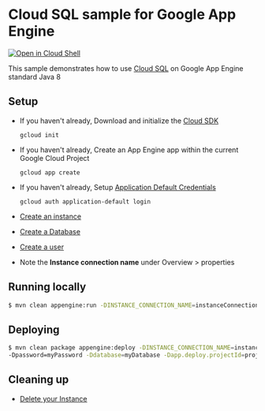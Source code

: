 # Cloud SQL sample for Google App Engine

<a href="https://console.cloud.google.com/cloudshell/open?git_repo=https://github.com/GoogleCloudPlatform/java-docs-samples&page=editor&open_in_editor=appengine-java8/cloudsql/README.md">
<img alt="Open in Cloud Shell" src ="http://gstatic.com/cloudssh/images/open-btn.png"></a>


This sample demonstrates how to use [Cloud SQL](https://cloud.google.com/cloudsql/) on Google App
Engine standard Java 8

## Setup

* If you haven't already, Download and initialize the [Cloud SDK](https://cloud.google.com/sdk/)

    `gcloud init`

* If you haven't already, Create an App Engine app within the current Google Cloud Project

    `gcloud app create`

* If you haven't already, Setup
[Application Default Credentials](https://developers.google.com/identity/protocols/application-default-credentials)

    `gcloud auth application-default login`


* [Create an instance](https://cloud.google.com/sql/docs/mysql/create-instance)

* [Create a Database](https://cloud.google.com/sql/docs/mysql/create-manage-databases)

* [Create a user](https://cloud.google.com/sql/docs/mysql/create-manage-users)

* Note the **Instance connection name** under Overview > properties

## Running locally

```bash
$ mvn clean appengine:run -DINSTANCE_CONNECTION_NAME=instanceConnectionName -Duser=root -Dpassword=myPassword -Ddatabase=myDatabase
```

## Deploying

```bash
$ mvn clean package appengine:deploy -DINSTANCE_CONNECTION_NAME=instanceConnectionName -Duser=root
-Dpassword=myPassword -Ddatabase=myDatabase -Dapp.deploy.projectId=projectId
```


## Cleaning up

* [Delete your Instance](https://cloud.google.com/sql/docs/mysql/delete-instance)
